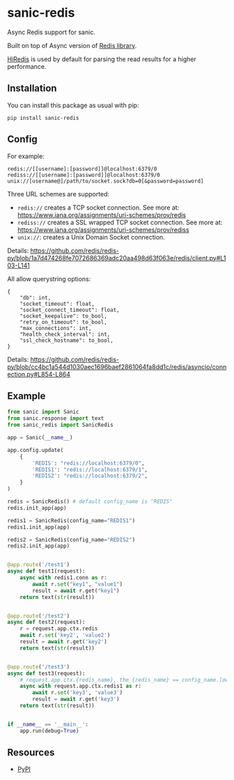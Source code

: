 sanic-redis
==============
Async Redis support for sanic.

Built on top of Async version of [Redis library](https://redis-py.readthedocs.io/en/stable/examples/asyncio_examples.html).

[HiRedis](https://github.com/redis/hiredis-py) is used by default for parsing the read results for a higher performance.

Installation
------------

You can install this package as usual with pip:

    pip install sanic-redis

Config
-----------
For example:
```
redis://[[username]:[password]]@localhost:6379/0
rediss://[[username]:[password]]@localhost:6379/0
unix://[username@]/path/to/socket.sock?db=0[&password=password]
```

Three URL schemes are supported:
  - `redis://` creates a TCP socket connection. See more at:
    <https://www.iana.org/assignments/uri-schemes/prov/redis>
  - `rediss://` creates a SSL wrapped TCP socket connection. See more at:
    <https://www.iana.org/assignments/uri-schemes/prov/rediss>
  - ``unix://``: creates a Unix Domain Socket connection.

Details: https://github.com/redis/redis-py/blob/1a7d474268fe7072686369adc20aa498d63f063e/redis/client.py#L103-L141

All allow querystring options:
```
{
    "db": int,
    "socket_timeout": float,
    "socket_connect_timeout": float,
    "socket_keepalive": to_bool,
    "retry_on_timeout": to_bool,
    "max_connections": int,
    "health_check_interval": int,
    "ssl_check_hostname": to_bool,
}
```
Details: https://github.com/redis/redis-py/blob/cc4bc1a544d1030aec1696baef2861064fa8dd1c/redis/asyncio/connection.py#L854-L864

Example
------------

```python
from sanic import Sanic
from sanic.response import text
from sanic_redis import SanicRedis

app = Sanic(__name__)

app.config.update(
    {
        'REDIS': "redis://localhost:6379/0",
        'REDIS1': "redis://localhost:6379/1",
        'REDIS2': "redis://localhost:6379/2",
    }
)

redis = SanicRedis() # default config_name is "REDIS"
redis.init_app(app)

redis1 = SanicRedis(config_name="REDIS1")
redis1.init_app(app)

redis2 = SanicRedis(config_name="REDIS2")
redis2.init_app(app)


@app.route('/test1')
async def test1(request):
    async with redis1.conn as r:
        await r.set("key1", "value1")
        result = await r.get("key1")
    return text(str(result))


@app.route('/test2')
async def test2(request):
    r = request.app.ctx.redis
    await r.set('key2', 'value2')
    result = await r.get('key2')
    return text(str(result))


@app.route('/test3')
async def test3(request):
    # request.app.ctx.{redis_name}, the {redis_name} == config_name.lower()
    async with request.app.ctx.redis1 as r:
        await r.set('key3', 'value3')
        result = await r.get('key3')
    return text(str(result))


if __name__ == '__main__':
    app.run(debug=True)

```

Resources
---------

- [PyPI](https://pypi.python.org/pypi/sanic-redis)
